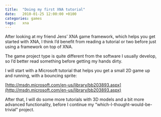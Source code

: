 ```yaml
---
title:	"Doing my first XNA tutorial"
date:	2010-01-25 12:00:00 +0100
categories: games
tags: 	xna
---
```



After looking at my friend Jens’ XNA game framework, which helps you get started
with XNA, I think I’d benefit from reading a tutorial or two before just using a
framework on top of XNA.

The game project type is quite different from the software I usually develop, so
I’d better read something before getting my hands dirty.

I will start with a Microsoft tutorial that helps you get a small 2D game up and
running, with a bouncing sprite:

[http://msdn.microsoft.com/en-us/library/bb203893.aspx](http://msdn.microsoft.com/en-us/library/bb203893.aspx)

After that, I will do some more tutorials with 3D models and a bit more advanced
functionality, before I continue my “which-I-thought-would-be-trivial" project.